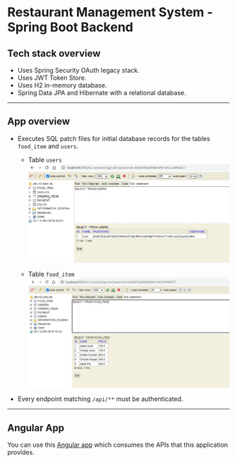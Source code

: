 # Restaurant Management System - Spring Boot Backend

## Tech stack overview

* Uses Spring Security OAuth legacy stack.
* Uses JWT Token Store.
* Uses H2 in-memory database.
* Spring Data JPA and Hibernate with a relational database.

---

## App overview

* Executes SQL patch files for initial database records for the tables `food_item` and `users`.

  * Table `users`\
  ![users](images/users.jpg)
  
  * Table `food_item`\
    ![food-item](images/food-items.jpg)

* Every endpoint matching `/api/**` must be authenticated.

---

## Angular App

You can use this [Angular app](https://github.com/elwyncrestha/ng-rms) which consumes the APIs that this application provides.
